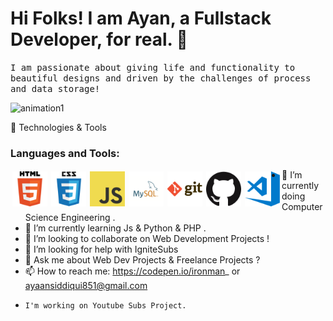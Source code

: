 # Hi Folks! I am Ayan, a Fullstack Developer, for real. :robot:
<samp>
I am passionate about giving life and functionality to beautiful designs and driven by the challenges of process and data storage!
</samp>

![animation1](https://i.imgur.com/eymQH3q.gif)


🔧 Technologies & Tools

### Languages and Tools:

<div>
<img align="left" alt="HTML5" width="56px" style="margin: 3px;" src="https://raw.githubusercontent.com/github/explore/80688e429a7d4ef2fca1e82350fe8e3517d3494d/topics/html/html.png" />
<img align="left" alt="CSS3" width="56px" style="margin: 3px;" src="https://raw.githubusercontent.com/github/explore/80688e429a7d4ef2fca1e82350fe8e3517d3494d/topics/css/css.png" />
<img align="left" alt="JavaScript" width="56px" style="margin: 3px;" src="https://raw.githubusercontent.com/github/explore/80688e429a7d4ef2fca1e82350fe8e3517d3494d/topics/javascript/javascript.png" />
<img align="left" alt="MySQL" width="56px" style="margin: 3px;" src="https://raw.githubusercontent.com/github/explore/80688e429a7d4ef2fca1e82350fe8e3517d3494d/topics/mysql/mysql.png" />
<img align="left" alt="Git" width="56px" style="margin: 3px;" src="https://raw.githubusercontent.com/github/explore/80688e429a7d4ef2fca1e82350fe8e3517d3494d/topics/git/git.png" /><img align="left" alt="GitHub" width="56px" style="margin: 3px;" src="https://raw.githubusercontent.com/github/explore/78df643247d429f6cc873026c0622819ad797942/topics/github/github.png" />
<img align="left" alt="Visual Studio Code" width="56px" style="margin: 3px;" src="https://raw.githubusercontent.com/github/explore/80688e429a7d4ef2fca1e82350fe8e3517d3494d/topics/visual-studio-code/visual-studio-code.png"/>
 </div>
            
            
            
            
            
            
            

-  🔭 I’m currently doing Computer Science Engineering .
-  🌱 I’m currently learning Js & Python & PHP .
-  👯 I’m looking to collaborate on Web Development Projects !
-  🤔 I’m looking for help with IgniteSubs
-  💬 Ask me about Web Dev Projects & Freelance Projects ?
-  📫 How to reach me: https://codepen.io/ironman_ or ayaansiddiqui851@gmail.com
-     I'm working on Youtube Subs Project.

